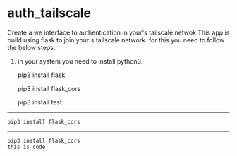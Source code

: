 # auth_tailscale
Create a we interface to authentication in your's tailscale netwok 
This app is build using flask to join your's tailscale network.
for this you need to follow the below steps.
1. in your system you need to install python3.   
   
    pip3 install flask





    pip3 install flask_cors


    pip3 install test
---
    pip3 install flask_cors

---

    pip3 install flask_cors
    this is code 

